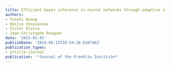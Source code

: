 ```yaml
---
title: Efficient bayes inference in neural networks through adaptive importance sampling
authors:
- Yunshi Huang
- Emilie Chouzenoux
- Vı́ctor Elvira
- Jean-Christophe Pesquet
date: '2023-01-01'
publishDate: '2024-06-15T10:54:18.620746Z'
publication_types:
- article-journal
publication: '*Journal of the Franklin Institute*'
---
```


